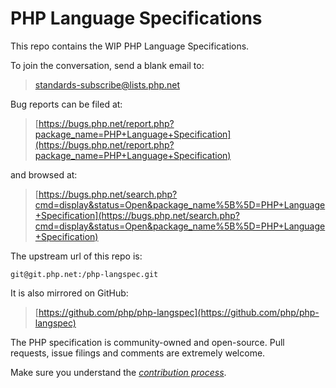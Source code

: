 # PHP Language Specifications

This repo contains the WIP PHP Language Specifications.

To join the conversation, send a blank email to:

> [standards-subscribe@lists.php.net](mailto:standards-subscribe@lists.php.net)

Bug reports can be filed at:

> [https://bugs.php.net/report.php?package_name=PHP+Language+Specification](https://bugs.php.net/report.php?package_name=PHP+Language+Specification)

and browsed at:

> [https://bugs.php.net/search.php?cmd=display&status=Open&package_name%5B%5D=PHP+Language+Specification](https://bugs.php.net/search.php?cmd=display&status=Open&package_name%5B%5D=PHP+Language+Specification)


The upstream url of this repo is:

    git@git.php.net:/php-langspec.git

It is also mirrored on GitHub:

> [https://github.com/php/php-langspec](https://github.com/php/php-langspec)

The PHP specification is community-owned and open-source. Pull requests, 
issue filings and comments are extremely welcome.

Make sure you understand the [*contribution process*](CONTRIBUTING.md).
